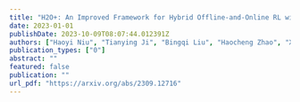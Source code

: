 ```yaml
---
title: "H2O+: An Improved Framework for Hybrid Offline-and-Online RL with Dynamics Gaps"
date: 2023-01-01
publishDate: 2023-10-09T08:07:44.012391Z
authors: ["Haoyi Niu", "Tianying Ji", "Bingqi Liu", "Haocheng Zhao", "Xiangyu Zhu", "Jianying Zheng", "Pengfei Huang", "Guyue Zhou", "Jianming Hu", "Xianyuan Zhan"]
publication_types: ["0"]
abstract: ""
featured: false
publication: ""
url_pdf: "https://arxiv.org/abs/2309.12716"
---
```


